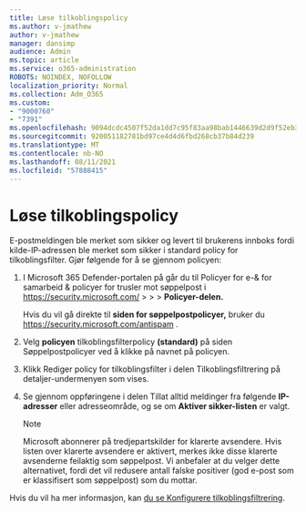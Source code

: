```yaml
---
title: Løse tilkoblingspolicy
ms.author: v-jmathew
author: v-jmathew
manager: dansimp
audience: Admin
ms.topic: article
ms.service: o365-administration
ROBOTS: NOINDEX, NOFOLLOW
localization_priority: Normal
ms.collection: Adm_O365
ms.custom:
- "9000760"
- "7391"
ms.openlocfilehash: 9094dcdc4507f52da1dd7c95f83aa98bab1446639d2d9f52eb3a7bc849dc183c
ms.sourcegitcommit: 920051182781bd97ce4d4d6fbd268cb37b84d239
ms.translationtype: MT
ms.contentlocale: nb-NO
ms.lasthandoff: 08/11/2021
ms.locfileid: "57888415"
---
```

# <a name="fix-connection-policy"></a>Løse tilkoblingspolicy

E-postmeldingen ble merket som sikker og levert til brukerens innboks fordi kilde-IP-adressen ble merket som sikker i standard policy for tilkoblingsfilter. Gjør følgende for å se gjennom policyen:

1. I Microsoft 365 Defender-portalen på går du til Policyer for e-& for samarbeid & policyer for trusler mot søppelpost i <https://security.microsoft.com/>  \>  \>  \>  **Policyer-delen.**

   Hvis du vil gå direkte til **siden for søppelpostpolicyer,** bruker du <https://security.microsoft.com/antispam> .

2. Velg **policyen** tilkoblingsfilterpolicy **(standard)** på siden Søppelpostpolicyer ved å klikke på navnet på policyen.

3. Klikk Rediger policy for tilkoblingsfilter i delen Tilkoblingsfiltrering på detaljer-undermenyen som vises.  

4. Se gjennom oppføringene i delen Tillat alltid meldinger fra følgende **IP-adresser** eller adresseområde, og se om **Aktiver sikker-listen** er valgt.

   > [!NOTE]
   > Microsoft abonnerer på tredjepartskilder for klarerte avsendere. Hvis listen over klarerte avsendere er aktivert, merkes ikke disse klarerte avsenderne feilaktig som søppelpost. Vi anbefaler at du velger dette alternativet, fordi det vil redusere antall falske positiver (god e-post som er klassifisert som søppelpost) som du mottar.

Hvis du vil ha mer informasjon, kan [du se Konfigurere tilkoblingsfiltrering](https://docs.microsoft.com/microsoft-365/security/office-365-security/configure-the-connection-filter-policy).
